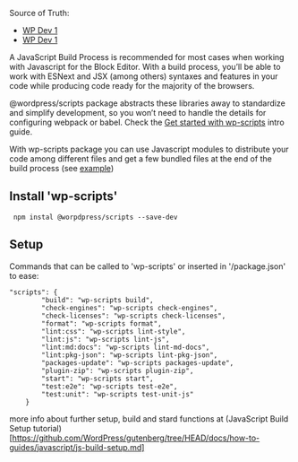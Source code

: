 Source of Truth:
- [WP Dev 1](https://developer.wordpress.org/block-editor/getting-started/tutorial/)
- [WP Dev 1](https://developer.wordpress.org/block-editor/getting-started/fundamentals/javascript-in-the-block-editor/)

A JavaScript Build Process is recommended for most cases when working with Javascript for the Block Editor. With a build process, you’ll be able to work with ESNext and JSX (among others) syntaxes and features in your code while producing code ready for the majority of the browsers.

@wordpress/scripts package abstracts these libraries away to standardize and simplify development, so you won’t need to handle the details for configuring webpack or babel. Check the [Get started with wp-scripts](https://developer.wordpress.org/block-editor/getting-started/devenv/get-started-with-wp-scripts/) intro guide.

With wp-scripts package you can use Javascript modules to distribute your code among different files and get a few bundled files at the end of the build process (see [example](https://github.com/WordPress/block-development-examples/tree/trunk/plugins/data-basics-59c8f8))


## Install 'wp-scripts'

``` npm instal @worpdpress/scripts --save-dev```

## Setup 

Commands that can be called to 'wp-scripts' or inserted in '/package.json' to ease:
```
"scripts": {
        "build": "wp-scripts build",
        "check-engines": "wp-scripts check-engines",
        "check-licenses": "wp-scripts check-licenses",
        "format": "wp-scripts format",
        "lint:css": "wp-scripts lint-style",
        "lint:js": "wp-scripts lint-js",
        "lint:md:docs": "wp-scripts lint-md-docs",
        "lint:pkg-json": "wp-scripts lint-pkg-json",
        "packages-update": "wp-scripts packages-update",
        "plugin-zip": "wp-scripts plugin-zip",
        "start": "wp-scripts start",
        "test:e2e": "wp-scripts test-e2e",
        "test:unit": "wp-scripts test-unit-js"
    }
```

more info about further setup, build and stard functions at  (JavaScript Build Setup tutorial)[https://github.com/WordPress/gutenberg/tree/HEAD/docs/how-to-guides/javascript/js-build-setup.md]